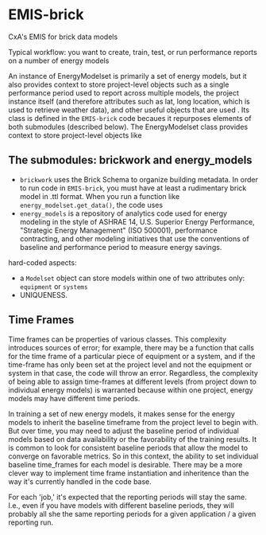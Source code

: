 # EMIS-brick
CxA's EMIS for brick data models

Typical workflow: you want to create, train, test, or run performance reports on a number of energy models

An instance of EnergyModelset is primarily a set of energy models, but it also provides context to store project-level objects such as a single performance period used to report across multiple models, the project instance itself (and therefore attributes such as lat, long location, which is used to retrieve weather data), and other useful objects that are used  . Its class is defined in the `EMIS-brick` code becaues it repurposes elements of both submodules (described below). The EnergyModelset class provides context to store project-level objects like 

## The submodules: brickwork and energy_models
* `brickwork` uses the Brick Schema to organize building metadata. In order to run code in `EMIS-brick`, you must have at least a rudimentary brick model in .ttl format. When you run a function like `energy_modelset.get_data()`, the code uses 
* `energy_models` is a repository of analytics code used for energy modeling in the style of ASHRAE 14, U.S. Superior Energy Performance, "Strategic Energy Management" (ISO 500001), performance contracting, and other modeling initiatives that use the conventions of baseline and performance period to measure energy savings.

hard-coded aspects:
* a `Modelset` object can store models within one of two attributes only: `equipment` or `systems`
* UNIQUENESS.


## Time Frames

Time frames can be properties of various classes. This complexity introduces sources of error; for example, there may be a function that calls for the time frame of a particular piece of equipment or a system, and if the time-frame has only been set at the project level and not the equipment or system in that case, the code will throw an error. Regardless, the complexity of being able to assign time-frames at different levels (from project down to individual energy models) is warranted because within one project, energy models may have different time periods.

In training a set of new energy models, it makes sense for the energy models to inherit the baseline timeframe from the project level to begin with. But over time, you may need to adjust the baseline period of individual models based on data availability or the favorability of the training results. It is common to look for consistent baseline periods that allow the model to converge on favorable metrics. So in this context, the ability to set individual baseline time_frames for each model is desirable. There may be a more clever way to implement time frame instantiation and inheritence than the way it's currently handled in the code base.

For each 'job,' it's expected that the reporting periods will stay the same. I.e., even if you have models with different baseline periods, they will probably all she the same reporting periods for a given application / a given reporting run.